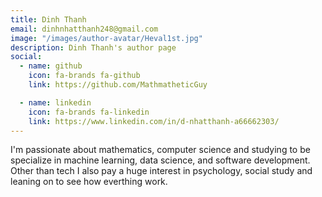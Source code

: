 ```yaml
---
title: Dinh Thanh
email: dinhnhatthanh248@gmail.com
image: "/images/author-avatar/Heval1st.jpg"
description: Dinh Thanh's author page
social:
  - name: github
    icon: fa-brands fa-github
    link: https://github.com/MathmatheticGuy

  - name: linkedin
    icon: fa-brands fa-linkedin
    link: https://www.linkedin.com/in/d-nhatthanh-a66662303/
---
```


I'm passionate about mathematics, computer science and studying to be specialize in machine learning, data science, and software development. Other than tech I also pay a huge interest in psychology, social study and leaning on to see how everthing work. 
